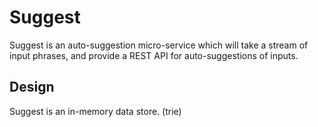 # Suggest

Suggest is an auto-suggestion micro-service which will take a stream of input
phrases, and provide a REST API for auto-suggestions of inputs.

## Design

Suggest is an in-memory data store. (trie)
